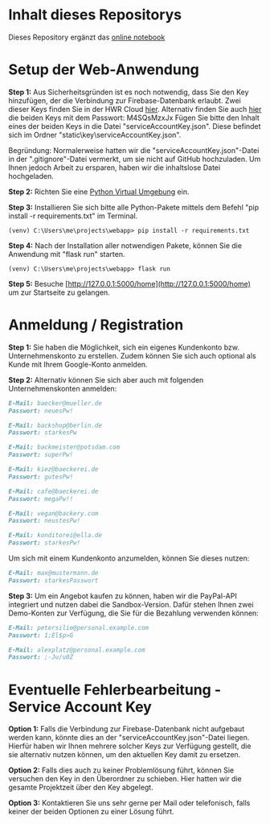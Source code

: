# Inhalt dieses Repositorys

Dieses Repository ergänzt das [online notebook](https://davidhes.github.io/) 

# Setup der Web-Anwendung

**Step 1:** Aus Sicherheitsgründen ist es noch notwendig, dass Sie den Key hinzufügen, der die Verbindung zur Firebase-Datenbank erlaubt.
Zwei dieser Keys finden Sie in der HWR Cloud [hier](https://cloud.hwr-berlin.de/apps/files/files/11487569?dir=/Abgabe%20Web-Anwendung).
Alternativ finden Sie auch [hier](https://cloud.hwr-berlin.de/s/LQNnxRN7QSipbN7) die beiden Keys mit dem Passwort: M4SQsMzxJx
Fügen Sie bitte den Inhalt eines der beiden Keys in die Datei "serviceAccountKey.json". Diese befindet sich im Ordner "static\key\serviceAccountKey.json".

Begründung: Normalerweise hatten wir die "serviceAccountKey.json"-Datei in der ".gitignore"-Datei vermerkt, um sie nicht auf GitHub hochzuladen. Um Ihnen jedoch Arbeit zu ersparen, haben wir die inhaltslose Datei hochgeladen.

**Step 2:** Richten Sie eine [Python Virtual Umgebung](https://hwrberlin.github.io/fswd/python-vscode.html#32-use-the-python-virtual-environment-as-default-for-this-workspace) ein.

**Step 3:** Installieren Sie sich bitte alle Python-Pakete mittels dem Befehl "pip install -r requirements.txt" im Terminal.

```console
(venv) C:\Users\me\projects\webapp> pip install -r requirements.txt
```

**Step 4:** Nach der Installation aller notwendigen Pakete, können Sie die Anwendung mit "flask run" starten.

```console
(venv) C:\Users\me\projects\webapp> flask run
```

**Step 5:** Besuche [http://127.0.0.1:5000/home](http://127.0.0.1:5000/home) um zur Startseite zu gelangen.


# Anmeldung / Registration

**Step 1:** Sie haben die Möglichkeit, sich ein eigenes Kundenkonto bzw. Unternehmenskonto zu erstellen. Zudem können Sie sich auch optional als Kunde mit Ihrem Google-Konto anmelden.

**Step 2:** Alternativ können Sie sich aber auch mit folgenden Unternehmenskonten anmelden:

```markdown
E-Mail: baecker@mueller.de
Passwort: neuesPw!
```

```markdown
E-Mail: backshop@berlin.de
Passwort: starkesPw
```

```markdown
E-Mail: backmeister@potsdam.com
Passwort: superPw!
```

```markdown
E-Mail: kiez@baeckerei.de
Passwort: gutesPw!
```

```markdown
E-Mail: cafe@baeckerei.de
Passwort: megaPw!!
```

```markdown
E-Mail: vegan@backery.com
Passwort: neustesPw!
```

```markdown
E-Mail: konditorei@ella.de
Passwort: starkesPw!
```

Um sich mit einem Kundenkonto anzumelden, können Sie dieses nutzen:

```markdown
E-Mail: max@mustermann.de
Passwort: starkesPasswort
```

**Step 3:** Um ein Angebot kaufen zu können, haben wir die PayPal-API integriert und nutzen dabei die Sandbox-Version. 
Dafür stehen Ihnen zwei Demo-Konten zur Verfügung, die Sie für die Bezahlung verwenden können:

```markdown
E-Mail: petersilie@personal.example.com
Passwort: 1;El$p>G
```

```markdown
E-Mail: alexplatz@personal.example.com
Passwort: ;-Ju/u0Z
```

# Eventuelle Fehlerbearbeitung - Service Account Key

**Option 1:** Falls die Verbindung zur Firebase-Datenbank nicht aufgebaut werden kann, könnte dies an der "serviceAccountKey.json"-Datei liegen.
Hierfür haben wir Ihnen mehrere solcher Keys zur Verfügung gestellt, die sie alternativ nutzen können, um den aktuellen Key damit zu ersetzen. 

**Option 2:** Falls dies auch zu keiner Problemlösung führt, können Sie versuchen den Key in den Überordner zu schieben. Hier hatten wir die gesamte Projektzeit über den Key abgelegt.

**Option 3:** Kontaktieren Sie uns sehr gerne per Mail oder telefonisch, falls keiner der beiden Optionen zu einer Lösung führt.